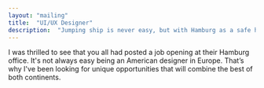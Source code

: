 ```yaml
---
layout: "mailing"
title:  "UI/UX Designer"
description:  "Jumping ship is never easy, but with Hamburg as a safe haven, who would want to leave?"
---
```

I was thrilled to see that you all had posted a job opening at their Hamburg office. It's not always easy being an American designer in Europe. That’s why I've been looking for unique opportunities that will combine the best of both continents.  